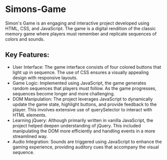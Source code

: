 # Simons-Game
Simon's Game is an engaging and interactive project developed using HTML, CSS, and JavaScript. The game is a digital rendition of the classic memory game where players must remember and replicate sequences of colors and sounds.
## Key Features:
* User Interface: The game interface consists of four colored buttons that light up in sequence. The use of CSS ensures a visually appealing design with responsive layouts.
* Game Logic: Implemented using JavaScript, the game generates random sequences that players must follow. As the game progresses, sequences become longer and more challenging.
* DOM Manipulation: The project leverages JavaScript to dynamically update the game state, highlight buttons, and provide feedback to the player. This involves extensive use of querySelector to interact with HTML elements.
* Learning jQuery: Although primarily written in vanilla JavaScript, the project helped deepen understanding of jQuery. This included manipulating the DOM more efficiently and handling events in a more streamlined way.
* Audio Integration: Sounds are triggered using JavaScript to enhance the gaming experience, providing auditory cues that accompany the visual sequence.
